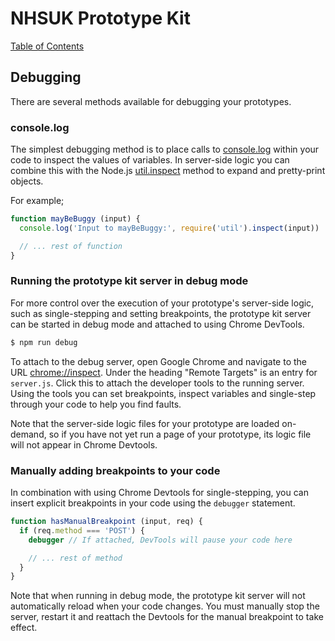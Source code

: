 # NHSUK Prototype Kit
[Table of Contents](/docs/guides/index.md)

## Debugging

There are several methods available for debugging your prototypes.

### console.log

The simplest debugging method is to place calls to
[console.log](https://nodejs.org/api/console.html#console_console_log_data_args)
within your code to inspect the values of variables. In server-side logic you can combine
this with the Node.js [util.inspect](https://nodejs.org/api/util.html#util_util_inspect_object_options)
method to expand and pretty-print objects.

For example;

```js
function mayBeBuggy (input) {
  console.log('Input to mayBeBuggy:', require('util').inspect(input))

  // ... rest of function
}
```

### Running the prototype kit server in debug mode

For more control over the execution of your prototype's server-side logic, such
as single-stepping and setting breakpoints, the prototype kit server can be
started in debug mode and attached to using Chrome DevTools.

```bash
$ npm run debug
```

To attach to the debug server, open Google Chrome and navigate to the URL
[chrome://inspect](chrome://inspect). Under the heading "Remote Targets" is an
entry for `server.js`. Click this to attach the developer tools to the running
server. Using the tools you can set breakpoints, inspect variables and single-step
through your code to help you find faults.

Note that the server-side logic files for your prototype are loaded on-demand, so
if you have not yet run a page of your prototype, its logic file will not appear
in Chrome Devtools.

### Manually adding breakpoints to your code

In combination with using Chrome Devtools for single-stepping, you can insert
explicit breakpoints in your code using the `debugger` statement.

```js
function hasManualBreakpoint (input, req) {
  if (req.method === 'POST') {
    debugger // If attached, DevTools will pause your code here

    // ... rest of method
  }
}
```

Note that when running in debug mode, the prototype kit server will not automatically
reload when your code changes. You must manually stop the server, restart it and
reattach the Devtools for the manual breakpoint to take effect.
